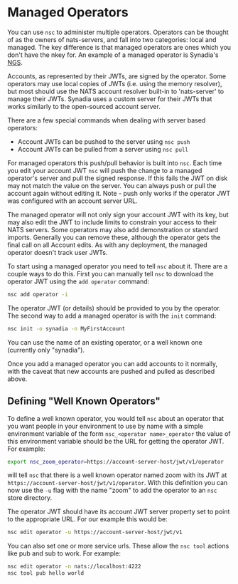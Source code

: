 # Managed Operators

You can use `nsc` to administer multiple operators. Operators can be thought of as the owners of nats-servers, and fall into two categories: local and managed. The key difference is that managed operators are ones which you don't have the nkey for. An example of a managed operator is Synadia's [NGS](https://www.synadia.com/cloud?utm_source=nats_docs&utm_medium=nats).

Accounts, as represented by their JWTs, are signed by the operator. Some operators may use local copies of JWTs (i.e. using the memory resolver), but most should use the NATS account resolver built-in to 'nats-server' to manage their JWTs. Synadia uses a custom server for their JWTs that works similarly to the open-sourced account server.

There are a few special commands when dealing with server based operators:

* Account JWTs can be pushed to the server using `nsc push`
* Account JWTs can be pulled from a server using `nsc pull`

For managed operators this push/pull behavior is built into `nsc`. Each time you edit your account JWT `nsc` will push the change to a managed operator's server and pull the signed response. If this fails the JWT on disk may not match the value on the server. You can always push or pull the account again without editing it. Note - push only works if the operator JWT was configured with an account server URL.

The managed operator will not only sign your account JWT with its key, but may also edit the JWT to include limits to constrain your access to their NATS servers. Some operators may also add demonstration or standard imports. Generally you can remove these, although the operator gets the final call on all Account edits. As with any deployment, the managed operator doesn't track user JWTs.

To start using a managed operator you need to tell `nsc` about it. There are a couple ways to do this. First you can manually tell `nsc` to download the operator JWT using the `add operator` command:

```bash
nsc add operator -i
```

The operator JWT (or details) should be provided to you by the operator. The second way to add a managed operator is with the `init` command:

```bash
nsc init -o synadia -n MyFirstAccount
```

You can use the name of an existing operator, or a well known one \(currently only "synadia"\).

Once you add a managed operator you can add accounts to it normally, with the caveat that new accounts are pushed and pulled as described above.

## Defining "Well Known Operators"

To define a well known operator, you would tell `nsc` about an operator that you want people in your environment to use by name with a simple environment variable of the form `nsc_<operator name>_operator` the value of this environment variable should be the URL for getting the operator JWT. For example:

```bash
export nsc_zoom_operator=https://account-server-host/jwt/v1/operator
```

will tell `nsc` that there is a well known operator named zoom with its JWT at `https://account-server-host/jwt/v1/operator`. With this definition you can now use the `-u` flag with the name "zoom" to add the operator to an `nsc` store directory.

The operator JWT should have its account JWT server property set to point to the appropriate URL. For our example this would be:

```bash
nsc edit operator -u https://account-server-host/jwt/v1
```

You can also set one or more service urls. These allow the `nsc tool` actions like pub and sub to work. For example:

```bash
nsc edit operator -n nats://localhost:4222
nsc tool pub hello world
```

